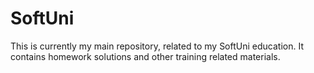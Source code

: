 # SoftUni
This is currently my main repository, related to my SoftUni education.
It contains homework solutions and other training related materials.
